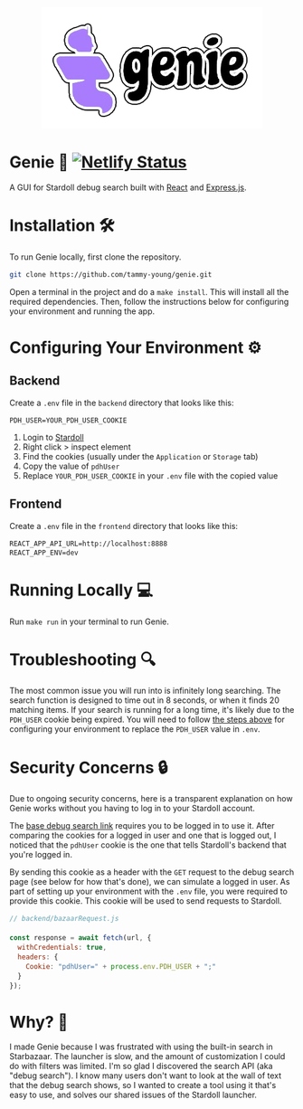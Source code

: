 <p align="center">
  <img src="https://github.com/tammy-young/genie/blob/main/public/genie-logo.png" />
</p>

# Genie 🧞 [![Netlify Status](https://api.netlify.com/api/v1/badges/7ec8dd45-a039-4f09-94a2-e96e76955207/deploy-status)](https://app.netlify.com/sites/stardoll-genie/deploys)
A GUI for Stardoll debug search built with [React](https://react.dev/) and [Express.js](https://expressjs.com/).

# Installation 🛠️
To run Genie locally, first clone the repository.
```bash
git clone https://github.com/tammy-young/genie.git
```
Open a terminal in the project and do a `make install`. This will install all the required dependencies. Then, follow the instructions below for configuring your environment and running the app.

# Configuring Your Environment ⚙️
## Backend
Create a `.env` file in the `backend` directory that looks like this:
```dotenv
PDH_USER=YOUR_PDH_USER_COOKIE
```
1. Login to [Stardoll](http://www.stardoll.com/en/)
2. Right click > inspect element
3. Find the cookies (usually under the `Application` or `Storage` tab)
4. Copy the value of `pdhUser`
5. Replace `YOUR_PDH_USER_COOKIE` in your `.env` file with the copied value

## Frontend
Create a `.env` file in the `frontend` directory that looks like this:
```dotenv
REACT_APP_API_URL=http://localhost:8888
REACT_APP_ENV=dev
```

# Running Locally 💻
Run `make run` in your terminal to run Genie.

# Troubleshooting 🔍
The most common issue you will run into is infinitely long searching. The search function is designed to time out in 8 seconds, or when it finds 20 matching items. If your search is running for a long time, it's likely due to the `PDH_USER` cookie being expired. You will need to follow [the steps above](#configuring-your-environment-%EF%B8%8F) for configuring your environment to replace the `PDH_USER` value in `.env`.

# Security Concerns 🔒
Due to ongoing security concerns, here is a transparent explanation on how Genie works without you having to log in to your Stardoll account.

The [base debug search link](https://www.stardoll.com/en/com/user/getStarBazaar.php?search) requires you to be logged in to use it. After comparing the cookies for a logged in user and one that is logged out, I noticed that the `pdhUser` cookie is the one that tells Stardoll's backend that you're logged in.

By sending this cookie as a header with the `GET` request to the debug search page (see below for how that's done), we can simulate a logged in user. As part of setting up your environment with the `.env` file, you were required to provide this cookie. This cookie will be used to send requests to Stardoll.
```javascript
// backend/bazaarRequest.js

const response = await fetch(url, {
  withCredentials: true,
  headers: {
    Cookie: "pdhUser=" + process.env.PDH_USER + ";"
  }
});
```

# Why? 🤔
I made Genie because I was frustrated with using the built-in search in Starbazaar. The launcher is slow, and the amount of customization I could do with filters was limited. I'm so glad I discovered the search API (aka "debug search"). I know many users don't want to look at the wall of text that the debug search shows, so I wanted to create a tool using it that's easy to use, and solves our shared issues of the Stardoll launcher.
